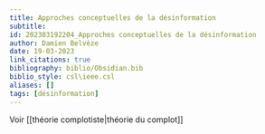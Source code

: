 ```yaml
---
title: Approches conceptuelles de la désinformation
subtitle:
id: 202303192204_Approches conceptuelles de la désinformation
author: Damien Belvèze
date: 19-03-2023
link_citations: true
bibliography: biblio/Obsidian.bib
biblio_style: csl\ieee.csl
aliases: []
tags: [désinformation]
---
```


Voir [[théorie complotiste|théorie du complot]]





